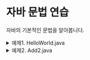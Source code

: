 # 자바 문법 연습

자바의 기본적인 문법을 알아봅니다.


<details><summary>예제1. HelloWorld.java</summary>
<p>
<hr>

## 예제1. HelloWorld.java

```java
public class HelloWorld {
    public static void main(String[] args){
        System.out.println("Hello World!");
    }
}
```

자바 프로그램들은 클래스들의 모임으로 구성됩니다. 필요한 클래스를 하나씩 만들어감으로써 전체 프로그램이 완성됩니다.
일반적으로 하나의 소스 파일은 하나의 public 클래스를 포함합니다. 하나의 클래스 안에는 여러개의 메소드가 포함될 수 있으며, 하나의 메소드 안에는
여러개의 문장이 포함될 수 있습니다.

### 클래스 정의

```java
public class HelloWorld {
    ~~~
}
```
class 키워드는 HelloWorld라는 클래스의 정의를 시작한다는 것을 나타냅니다.


public 키워드는 HelloWorld 클래스가 다른 클래스에서도 사용가능함을 나타냅니다.

### 메소드 정의

```java
    public static void main(String[] args){
        ~~~
    }
```
클래스는 메소드와 변수로 이루어집니다. 메소드는 입력을 받아서 작업을 수행하고 결과를 내보내는, 클래스 내부의 함수라고 볼 수 있습니다.
main()메소드는 특히 프로그램 실행의 시작점이 된다는 점에서 특별합니다. 모든 다른 메소드는 main()메소드로부터 호출됩니다.
main()메소드는 String[] args 라는 매개변수를 가집니다. 매개변수란 외부의 데이터를 메소드로 전달하는 수단입니다. 또한 String은 그 데이터의 타입이
문자열이라는 것을 나타냅니다.

### 문장
```java
        System.out.println("Hello World!");
```
System 클래스는 자바에서 기본적으로 제공하는 클래스입니다. 이 클래스의 메소드 중 하나인 println()은 값을 출력하고 줄바꿈을 하지만,
또다른 메소드인 print()는 값을 출력하고 줄바꿈을 하지 않습니다.

<hr>
</p></details>

<details><summary>예제2. Add2.java</summary>
<p>
<hr>

## 예제2. Add2.java

```java
import java.util.Scanner;   //Scanner 클래스 포함

public class Add2 {
    public static void main(String[] args){
        Scanner input = new Scanner(System.in);   //입력을 받기 위한 Scanner 객체 생성

        int x, y, sum;

        System.out.print("첫번째 숫자를 입력하시오: ");
        x = input.nextInt();
        System.out.print("두번째 숫자를 입력하시오: ");
        y = input.nextInt();

        sum = x + y;

        System.out.println(sum);
    }
}
```

<hr>
</p></details>
